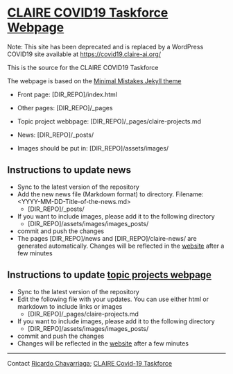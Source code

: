 # [CLAIRE COVID19 Taskforce Webpage](https://covid19.claire-ai.org)

Note: 
This site has been deprecated and is replaced by a WordPress COVID19 site available at https://covid19.claire-ai.org/

This is the source for the CLAIRE COVID19 Taskforce

The webpage is based on the [Minimal Mistakes Jekyll theme](https://mmistakes.github.io/minimal-mistakes/)

* Front page: [DIR_REPO]/index.html
* Other pages: [DIR_REPO]/_pages
* Topic project webbpage: [DIR_REPO]/_pages/claire-projects.md
* News: [DIR_REPO]/_posts/

* Images should be put in: [DIR_REPO]/assets/images/


## Instructions to update news

* Sync to the latest version of the repository
* Add the new  news file (Markdown format) to directory. Filename: <YYYY-MM-DD-Title-of-the-news.md>
    * [DIR_REPO]/_posts/
* If you want to include images, please add it to the following directory
    * [DIR_REPO]/assets/images/images_posts/
* commit and push the changes
* The pages [DIR_REPO]/news and [DIR_REPO]/claire-news/ are generated automatically. Changes will be  reflected in the [website](https://covid19.claire-ai.org/news) after a few minutes



## Instructions to update [topic projects webpage](https://covid19.claire-ai.org/claire-projects)

* Sync to the latest version of the repository
* Edit the following file with your updates. You can use either html or markdown to include links or images
    * [DIR_REPO]/_pages/claire-projects.md
* If you want to include images, please add it to the following directory
    * [DIR_REPO]/assets/images/images_posts/
* commit and push the changes
* Changes will be  reflected in the [website](https://covid19.claire-ai.org/claire-projects) after a few minutes


---
Contact [Ricardo Chavarriaga](office-switzerland@claire-ai.org); [CLAIRE Covid-19 Taskforce](covid19@claire-ai.org)

